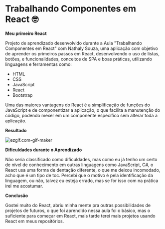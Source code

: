 # Trabalhando Componentes em React :nerd_face:
**Meu primeiro React**

Projeto de aprendizado desenvolvido durante a Aula "Trabalhando Componentes em React" com Nathaly Souza, uma aplicação com objetivo de aprender os primeiros passos em React, desenvolvendo o uso de listas, botões, e funcionalidades, conceitos de SPA e boas práticas,  utilizando linguagens e ferramentas como:

* HTML
* CSS
* JavaScript
* React
* Bootstrap

Uma das maiores vantagens do React é a simplificação de funções do JavaScript e de componentizar a aplicação, o que facilita a manutenção do código, podendo mexer em um componente específico sem alterar toda a aplicação.

**Resultado**

![ezgif.com-gif-maker](C:\Users\Login\Downloads\ezgif.com-gif-maker.gif)

**Dificuldades durante o Aprendizado**

Não seria classificado como dificuldades, mas como eu já tenho um certo de nível de conhecimento em outras linguagens como JavaScript, C#, o React usa uma forma de dentação diferente, o que me deixou incomodado, acho que é um tipo de toc. Percebi que o motivo é pela identificação da linguagem, ou não, talvez eu esteja errado, mas se for isso com na prática irei me acostumar.

**Conclusão**

Gostei muito do React, abriu minha mente pra outras possibilidades de projetos de futuros, o que foi aprendido nessa aula foi o básico, mas o suficiente para começar em React, mais tarde terei mais projetos usando React em meus repositórios.



